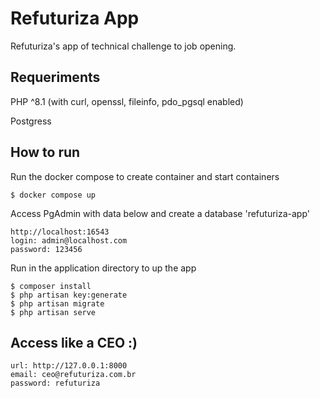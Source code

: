 # Refuturiza App

Refuturiza's app of technical challenge to job opening.

## Requeriments

PHP ^8.1 (with curl, openssl, fileinfo, pdo_pgsql enabled)

Postgress

## How to run

 Run the docker compose to create container and start containers

```
$ docker compose up
```
Access PgAdmin with data below and create a database 'refuturiza-app'

```
http://localhost:16543
login: admin@localhost.com
password: 123456
```

Run in the application directory to up the app

```
$ composer install
$ php artisan key:generate
$ php artisan migrate
$ php artisan serve
```

## Access like a CEO :)

```
url: http://127.0.0.1:8000
email: ceo@refuturiza.com.br
password: refuturiza  
```
